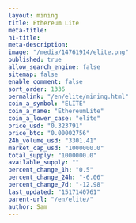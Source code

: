 ```yaml
---
layout: mining
title: Ethereum Lite
meta-title: 
h1-title: 
meta-description: 
image: "/media/14761914/elite.png"
published: true
allow_search_engine: false
sitemap: false
enable_comment: false
sort_order: 1336
permalink: "/en/elite/mining.html"
coin_a_symbol: "ELITE"
coin_a_name: "EthereumLite"
coin_a_lower_case: "elite"
price_usd: "0.323791"
price_btc: "0.00002756"
24h_volume_usd: "3301.41"
market_cap_usd: "1000000.0"
total_supply: "1000000.0"
available_supply: ""
percent_change_1h: "0.5"
percent_change_24h: "-6.06"
percent_change_7d: "-12.98"
last_updated: "1517140761"
parent-url: "/en/elite/"
author: Sam
---
```


